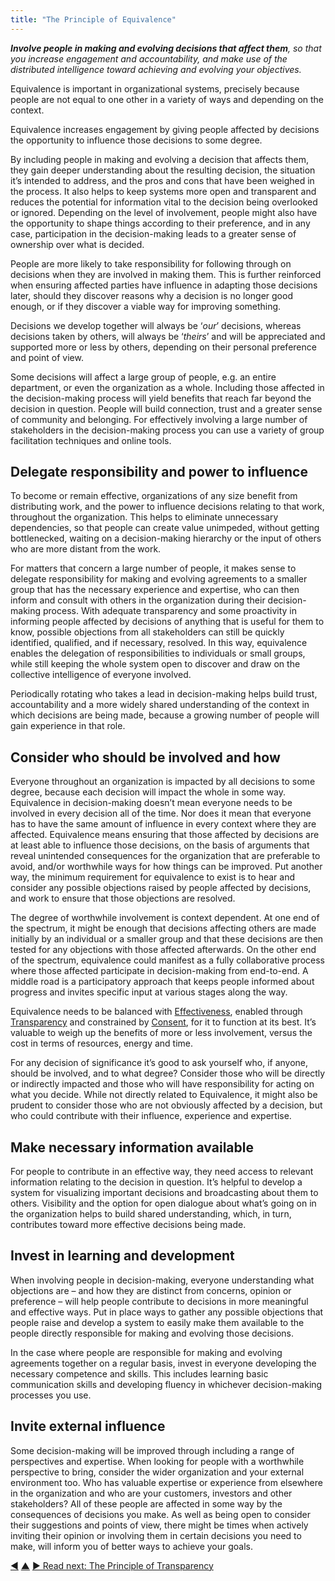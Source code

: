 ```yaml
---
title: "The Principle of Equivalence"
---
```



_**Involve people in making and evolving decisions that affect them**, so that you increase engagement and accountability, and make use of the distributed intelligence toward achieving and evolving your objectives._

Equivalence is important in organizational systems, precisely because people are not equal to one other in a variety of ways and depending on the context. 

Equivalence increases engagement by giving people affected by decisions the opportunity to influence those decisions to some degree. 

By including people in making and evolving a decision that affects them, they gain deeper understanding about the resulting decision, the situation it’s intended to address, and the pros and cons that have been weighed in the process. It also helps to keep systems more open and transparent and reduces the potential for information vital to the decision being overlooked or ignored. Depending on the level of involvement, people might also have the opportunity to shape things according to their preference, and in any case, participation in the decision-making leads to a greater sense of ownership over what is decided. 

People are more likely to take responsibility for following through on decisions when they are involved in making them. This is further reinforced when ensuring affected parties have influence in adapting those decisions later, should they discover reasons why a decision is no longer good enough, or if they discover a viable way for improving something.  

Decisions we develop together will always be ‘_our_’ decisions, whereas decisions taken by others, will always be ‘_theirs_’ and will be appreciated and supported more or less by others, depending on their personal preference and point of view.

Some decisions will affect a large group of people, e.g. an entire department, or even the  organization as a whole. Including those affected in the decision-making process will yield benefits that reach far beyond the decision in question. People will build connection, trust and a greater sense of community and belonging. For effectively involving a large number of stakeholders in the decision-making process you can use a variety of group facilitation techniques and online tools. 

## Delegate responsibility and power to influence

To become or remain effective, organizations of any size benefit from distributing work, and the power to influence decisions relating to that work, throughout the organization. This helps to eliminate unnecessary dependencies, so that people can create value unimpeded, without getting bottlenecked, waiting on a decision-making hierarchy or the input of others who are more distant from the work. 

For matters that concern a large number of people, it makes sense to delegate responsibility for making and evolving agreements to a smaller group that has the necessary experience and expertise, who can then inform and consult with others in the organization during their decision-making process. With adequate transparency and some proactivity in informing people affected by decisions of anything that is useful for them to know, possible objections from all stakeholders can still be quickly identified, qualified, and if necessary, resolved. In this way, equivalence enables the delegation of responsibilities to individuals or small groups, while still keeping the whole system open to discover and draw on the collective intelligence of everyone involved.

Periodically rotating who takes a lead in decision-making helps build trust, accountability and a more widely shared understanding of the context in which decisions are being made, because a growing number of people will gain experience in that role.

## Consider who should be involved and how

Everyone throughout an organization is impacted by all decisions to some degree, because each decision will impact the whole in some way. Equivalence in decision-making doesn’t mean everyone needs to be involved in every decision all of the time. Nor does it mean that everyone has to have the same amount of influence in every context where they are affected. Equivalence means ensuring that those affected by decisions are at least able to influence those decisions, on the basis of arguments that reveal unintended consequences for the organization that are preferable to avoid, and/or worthwhile ways for how things can be improved. Put another way, the minimum requirement for equivalence to exist is to hear and consider any possible objections raised by people affected by decisions, and work to ensure that those objections are resolved.

The degree of worthwhile involvement is context dependent. At one end of the spectrum, it might be enough that decisions affecting others are made initially by an individual or a smaller group and that these decisions are then tested for any objections with those affected afterwards. On the other end of the spectrum, equivalence could manifest as a fully collaborative process where those affected participate in decision-making from end-to-end. A middle road is a participatory approach that keeps people informed about progress and invites specific input at various stages along the way.

Equivalence needs to be balanced with [Effectiveness](principle-effectiveness.html), enabled through [Transparency](principle-transparency.html) and constrained by [Consent](principle-consent.html), for it to function at its best. It’s valuable to weigh up the benefits of more or less involvement, versus the cost in terms of resources, energy and time. 

For any decision of significance it’s good to ask yourself who, if anyone, should be involved, and to what degree? Consider those who will be directly or indirectly impacted and those who will have responsibility for acting on what you decide. While not directly related to Equivalence, it might also be prudent to consider those who are not obviously affected by a decision, but who could contribute with their influence, experience and expertise.

## Make necessary information available

For people to contribute in an effective way, they need access to relevant information relating to the decision in question. It’s helpful to develop a system for visualizing important decisions and broadcasting about them to others. Visibility and the option for open dialogue about what’s going on in the organization helps to build shared understanding, which, in turn, contributes toward more effective decisions being made. 

## Invest in learning and development

When involving people in decision-making, everyone understanding what objections are – and how they are distinct from concerns, opinion or preference – will help people contribute to decisions in more meaningful and effective ways. Put in place ways to gather any possible objections that people raise and develop a system to easily make them available to the people directly responsible for making and evolving those decisions.

In the case where people are responsible for making and evolving agreements together on a regular basis, invest in everyone developing the necessary competence and skills. This includes learning basic communication skills and developing fluency in whichever decision-making processes you use. 

## Invite external influence

Some decision-making will be improved through including a range of perspectives and expertise. When looking for people with a worthwhile perspective to bring, consider the wider organization and your external environment too. Who has valuable expertise or experience from elsewhere in the organization and who are your customers, investors and other stakeholders? All of these people are affected in some way by the consequences of decisions you make. As well as being open to consider their suggestions and points of view, there might be times when actively inviting their opinion or involving them in certain decisions you need to make, will inform you of better ways to achieve your goals.







<div class="bottom-nav">
<a href="principle-continuous-improvement.html" title="Back to: The Principle of Continuous Improvement">◀</a> <a href="principles.html" title="Up: The Seven Principles">▲</a> <a href="principle-transparency.html" title="Read next: The Principle of Transparency ">▶ Read next: The Principle of Transparency </a>
</div>


<script type="text/javascript">
Mousetrap.bind('g n', function() {
    window.location.href = 'principle-transparency.html';
    return false;
});
</script>

